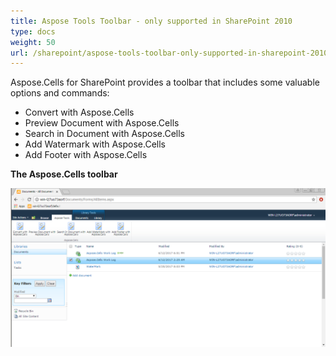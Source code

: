 ```yaml
---
title: Aspose Tools Toolbar - only supported in SharePoint 2010
type: docs
weight: 50
url: /sharepoint/aspose-tools-toolbar-only-supported-in-sharepoint-2010/
---
```


Aspose.Cells for SharePoint provides a toolbar that includes some valuable options and commands:

- Convert with Aspose.Cells
- Preview Document with Aspose.Cells
- Search in Document with Aspose.Cells
- Add Watermark with Aspose.Cells
- Add Footer with Aspose.Cells

**The Aspose.Cells toolbar**

![todo:image_alt_text](aspose-tools-toolbar-only-supported-in-sharepoint-2010_1.png)
